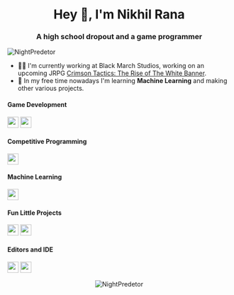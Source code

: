 <h1 align="center">Hey 👋, I'm Nikhil Rana</h1>
<h3 align="center">A high school dropout and a game programmer</h3>
<p align="left"> <img src="https://komarev.com/ghpvc/?username=NightPredetor" alt="NightPredetor" /></p>


- 👩‍💻 I'm currently working at Black March Studios, working on an upcoming JRPG <a href="https://store.steampowered.com/app/1480810/Crimson_Tactics_The_Rise_of_The_White_Banner/">Crimson Tactics: The Rise of The White Banner</a>.
- 🌱 In my free time nowadays I'm learning **Machine Learning** and making other various projects.

<h4>Game Development</h4>
<p align="left">
<img src="https://img.shields.io/badge/c%23-%23239120.svg?style=for-the-badge&logo=c-sharp&logoColor=white" height="25"/>
<img src="https://img.shields.io/badge/unity-%23000000.svg?style=for-the-badge&logo=unity&logoColor=white" height="25"/>
</p>

<h4>Competitive Programming</h4>
<p align="left">
<img src="https://img.shields.io/badge/c++-%2300599C.svg?style=for-the-badge&logo=c%2B%2B&logoColor=white" height="25"/>
</p>

<h4>Machine Learning</h4>
<p align="left">
<img src="https://img.shields.io/badge/python-3776AB.svg?&style=for-the-badge&logo=python&logoColor=white" height="25"/>
</p>

<h4>Fun Little Projects</h4>
<p align="left">
<img src="https://img.shields.io/badge/javascript-F7DF1E.svg?&style=for-the-badge&logo=javascript&logoColor=white" height="25"/>
<img src="https://img.shields.io/badge/p5.js-ED225D?style=for-the-badge&logo=p5.js&logoColor=FFFFFF" height="25"/>
</p>
 
<h4>Editors and IDE</h4>
<p align="left">
<img src="https://img.shields.io/badge/Visual%20Studio%20Code-0078d7.svg?style=for-the-badge&logo=visual-studio-code&logoColor=white" height="25"/>
<img src="https://img.shields.io/badge/Visual%20Studio-5C2D91.svg?style=for-the-badge&logo=visual-studio&logoColor=white" height="25"/>
</p>
 
 <p align="center"> 
 <img src="https://github-readme-stats.vercel.app/api?username=NightPredetor&show_icons=true&hide=contribs" alt="NightPredetor" /> 
 </p>

<!-- ![Visitor Count](https://profile-counter.glitch.me/devded/count.svg) -->
